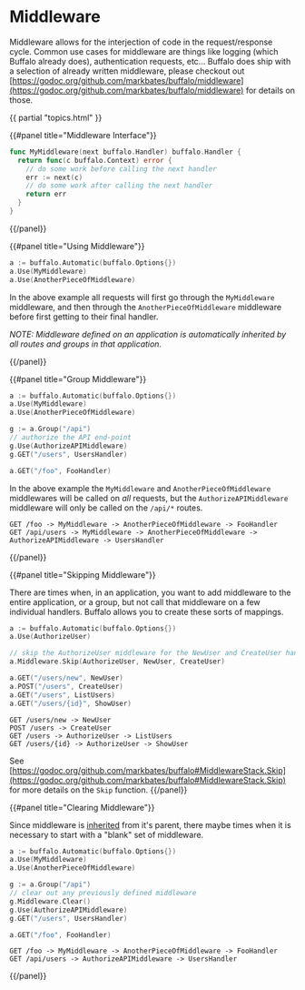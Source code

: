 # Middleware

Middleware allows for the interjection of code in the request/response cycle. Common use cases for middleware are things like logging (which Buffalo already does), authentication requests, etc... Buffalo does ship with a selection of already written middleware, please checkout out [https://godoc.org/github.com/markbates/buffalo/middleware](https://godoc.org/github.com/markbates/buffalo/middleware) for details on those.

{{ partial "topics.html" }}

{{#panel title="Middleware Interface"}}
```go
func MyMiddleware(next buffalo.Handler) buffalo.Handler {
  return func(c buffalo.Context) error {
    // do some work before calling the next handler
    err := next(c)
    // do some work after calling the next handler
    return err
  }
}
```
{{/panel}}

{{#panel title="Using Middleware"}}

```go
a := buffalo.Automatic(buffalo.Options{})
a.Use(MyMiddleware)
a.Use(AnotherPieceOfMiddleware)
```

In the above example all requests will first go through the `MyMiddleware` middleware, and then through the `AnotherPieceOfMiddleware` middleware before first getting to their final handler.

_NOTE: Middleware defined on an application is automatically inherited by all routes and groups in that application._

{{/panel}}

{{#panel title="Group Middleware"}}

```go
a := buffalo.Automatic(buffalo.Options{})
a.Use(MyMiddleware)
a.Use(AnotherPieceOfMiddleware)

g := a.Group("/api")
// authorize the API end-point
g.Use(AuthorizeAPIMiddleware)
g.GET("/users", UsersHandler)

a.GET("/foo", FooHandler)
```

In the above example the `MyMiddleware` and `AnotherPieceOfMiddleware` middlewares will be called on _all_ requests, but the `AuthorizeAPIMiddleware` middleware will only be called on the `/api/*` routes.

```
GET /foo -> MyMiddleware -> AnotherPieceOfMiddleware -> FooHandler
GET /api/users -> MyMiddleware -> AnotherPieceOfMiddleware -> AuthorizeAPIMiddleware -> UsersHandler
```

{{/panel}}

{{#panel title="Skipping Middleware"}}

There are times when, in an application, you want to add middleware to the entire application, or a group, but not call that middleware on a few individual handlers. Buffalo allows you to create these sorts of mappings.

```go
a := buffalo.Automatic(buffalo.Options{})
a.Use(AuthorizeUser)

// skip the AuthorizeUser middleware for the NewUser and CreateUser handlers.
a.Middleware.Skip(AuthorizeUser, NewUser, CreateUser)

a.GET("/users/new", NewUser)
a.POST("/users", CreateUser)
a.GET("/users", ListUsers)
a.GET("/users/{id}", ShowUser)
```

```
GET /users/new -> NewUser
POST /users -> CreateUser
GET /users -> AuthorizeUser -> ListUsers
GET /users/{id} -> AuthorizeUser -> ShowUser
```

See [https://godoc.org/github.com/markbates/buffalo#MiddlewareStack.Skip](https://godoc.org/github.com/markbates/buffalo#MiddlewareStack.Skip) for more details on the `Skip` function.
{{/panel}}

{{#panel title="Clearing Middleware"}}

Since middleware is [inherited](#using-middleware) from it's parent, there maybe times when it is necessary to start with a "blank" set of middleware.

```go
a := buffalo.Automatic(buffalo.Options{})
a.Use(MyMiddleware)
a.Use(AnotherPieceOfMiddleware)

g := a.Group("/api")
// clear out any previously defined middleware
g.Middleware.Clear()
g.Use(AuthorizeAPIMiddleware)
g.GET("/users", UsersHandler)

a.GET("/foo", FooHandler)
```
```
GET /foo -> MyMiddleware -> AnotherPieceOfMiddleware -> FooHandler
GET /api/users -> AuthorizeAPIMiddleware -> UsersHandler
```
{{/panel}}
